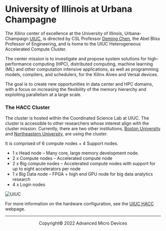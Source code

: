 # University of Illinois at Urbana Champagne

The Xilinx center of excellence at the University of Illinois, Urbana-Champaign [UIUC](https://csl.illinois.edu/news/illinois-named-xilinx-center-excellence), is directed by CSL Professor [Deming Chen](http://dchen.ece.illinois.edu/), the Abel Bliss Professor of Engineering, and is home to the UIUC Heterogeneous Accelerated Compute Cluster.

The center mission is to investigate and propose system solutions for high-performance computing (HPC), distributed computing, machine learning (ML) and other computation intensive applications, as well as programming models, compilers, and schedulers, for the Xilinx Alveo and Versal devices. 

The goal is to create new opportunities in data center and HPC domains, with a focus on increasing the flexibility of the memory hierarchy and exploiting parallelism at a large scale.

### The HACC Cluster

The cluster is hosted within the Coordinated Science Lab at UIUC. The cluster is accessible to other researchers whose interest align with the cluster mission. Currently, there are two other institutions, [Boston University](https://www.bu.edu/eng/profile/martin-herbordt/) and [Northeastern University](https://coe.northeastern.edu/people/leeser-miriam/), are using the cluster.

It is comprised of 6 compute nodes + 4 Support nodes.

- 1 x Head node – Many core, large memory development node.
- 2 x Compute nodes – Accelerated compute node
- 2 x Big compute nodes – Accelerated compute nodes with support for up to eight accelerators per node
- 1 x Big Data node – FPGA + high end GPU node for big data analytics research
- 4 x Login nodes 

<img src="/xacc/images/uiuc/xacc_uiuc.png" alt="UIUC" class="responsive">

For more information on the hardware configuration, see the [UIUC HACC](https://xilinx-center.csl.illinois.edu/xacc-cluster/) webpage. 

---------------------------------------
<p align="center">Copyright&copy; 2022 Advanced Micro Devices</p>